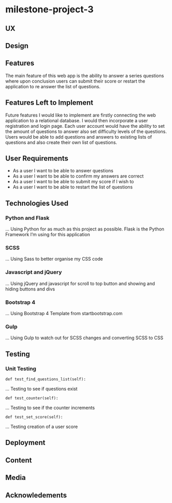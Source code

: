 # milestone-project-3

## UX

## Design

## Features
The main feature of this web app is the ability to answer a series questions where upon conclusion users can submit their score or restart the application to re answer the list of questions.


## Features Left to Implement

Future features I would like to implement are firstly connecting the web application to a relational database.  I would then incorporate a user registration and login page. Each user account would have the ability to set the amount of questions to answer also set difficulty levels of the questions. Users would be able to add questions and answers to existing lists of questions and also create their own list of questions. 


## User Requirements

* As a user I want to be able to answer questions 
* As a user I want to be able to confirm my answers are correct
* As a user I want to be able to submit my score if I wish to
* As a user I want to be able to restart the list of questions


## Technologies Used

### Python and Flask

... Using Python for as much as this project as possible. Flask is the Python Framework I’m using for this application

### SCSS
... Using Sass to better organise my CSS code

### Javascript and jQuery
... Using jQuery and javascript for scroll to top button and showing and hiding buttons and divs

### Bootstrap 4
... Using Bootstrap 4 Template from startbootstrap.com 

### Gulp
... Using Gulp to watch out for SCSS changes and converting SCSS to CSS


## Testing

### Unit Testing

``` 
def test_find_questions_list(self):
```
... Testing to see if questions exist

``` 
def test_counter(self):
```
... Testing to see if the counter increments

``` 
def test_set_score(self):
```
... Testing creation of a user score


## Deployment

## Content

## Media

## Acknowledements

